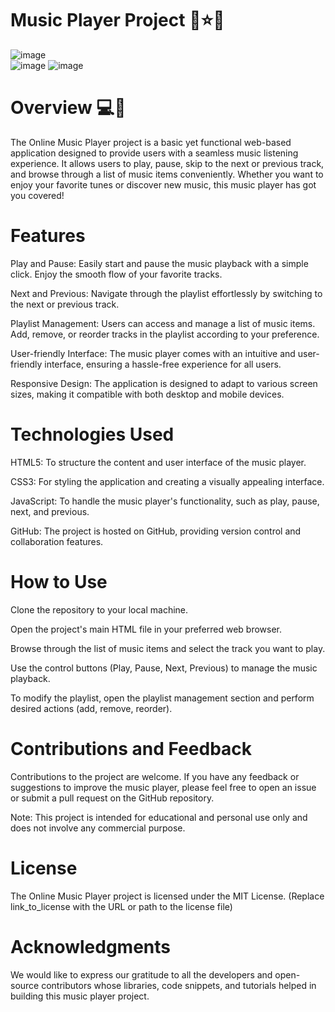 # Music Player Project 🤖⭐✅
![image](https://github.com/Kaisama/Music_Player/assets/109125241/9ea73867-4668-4700-8cd0-6b5547bfa293)  
![image](https://github.com/Kaisama/Music_Player/assets/109125241/660feca3-0232-4b48-aecf-a75420b38e3b)
![image](https://github.com/Kaisama/Music_Player/assets/109125241/1172a8d4-18ff-472c-80c3-8b332217c0a2)




# Overview 💻📰
The Online Music Player project is a basic yet functional web-based application designed to provide users with a seamless music listening experience. It allows users to play, pause, skip to the next or previous track, and browse through a list of music items conveniently. Whether you want to enjoy your favorite tunes or discover new music, this music player has got you covered!

# Features
Play and Pause: Easily start and pause the music playback with a simple click. Enjoy the smooth flow of your favorite tracks.

Next and Previous: Navigate through the playlist effortlessly by switching to the next or previous track.

Playlist Management: Users can access and manage a list of music items. Add, remove, or reorder tracks in the playlist according to your preference.

User-friendly Interface: The music player comes with an intuitive and user-friendly interface, ensuring a hassle-free experience for all users.

Responsive Design: The application is designed to adapt to various screen sizes, making it compatible with both desktop and mobile devices.

# Technologies Used
HTML5: To structure the content and user interface of the music player.

CSS3: For styling the application and creating a visually appealing interface.

JavaScript: To handle the music player's functionality, such as play, pause, next, and previous.

GitHub: The project is hosted on GitHub, providing version control and collaboration features.

# How to Use
Clone the repository to your local machine.

Open the project's main HTML file in your preferred web browser.

Browse through the list of music items and select the track you want to play.

Use the control buttons (Play, Pause, Next, Previous) to manage the music playback.

To modify the playlist, open the playlist management section and perform desired actions (add, remove, reorder).

# Contributions and Feedback
Contributions to the project are welcome. If you have any feedback or suggestions to improve the music player, please feel free to open an issue or submit a pull request on the GitHub repository.

Note: This project is intended for educational and personal use only and does not involve any commercial purpose.

# License
The Online Music Player project is licensed under the MIT License. (Replace link_to_license with the URL or path to the license file)

# Acknowledgments
We would like to express our gratitude to all the developers and open-source contributors whose libraries, code snippets, and tutorials helped in building this music player project.
